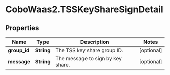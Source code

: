 # CoboWaas2.TSSKeyShareSignDetail

## Properties

Name | Type | Description | Notes
------------ | ------------- | ------------- | -------------
**group_id** | **String** | The TSS key share group ID. | [optional] 
**message** | **String** | The message to sign by key share. | [optional] 



